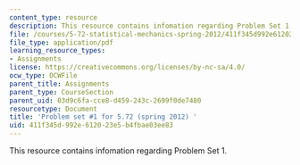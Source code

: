 ```yaml
---
content_type: resource
description: This resource contains infomation regarding Problem Set 1.
file: /courses/5-72-statistical-mechanics-spring-2012/411f345d992e612023e5b4fbae03ee83_MIT5_72S12_PS1.pdf
file_type: application/pdf
learning_resource_types:
- Assignments
license: https://creativecommons.org/licenses/by-nc-sa/4.0/
ocw_type: OCWFile
parent_title: Assignments
parent_type: CourseSection
parent_uid: 03d9c6fa-cce8-d459-243c-2699f0de7480
resourcetype: Document
title: 'Problem set #1 for 5.72 (spring 2012) '
uid: 411f345d-992e-6120-23e5-b4fbae03ee83
---
```

This resource contains infomation regarding Problem Set 1.